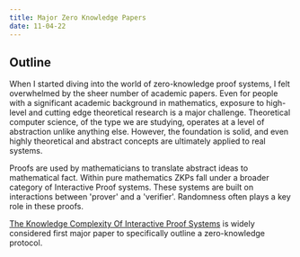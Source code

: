 ```yaml
---
title: Major Zero Knowledge Papers  
date: 11-04-22
---
```


## Outline

When I started diving into the world of zero-knowledge proof systems, I felt overwhelmed by the sheer number of academic papers.  Even for people with a significant academic background in mathematics, exposure to high-level and cutting edge theoretical research is a major challenge.  Theoretical computer science, of the type we are studying,  operates at a level of abstraction unlike anything else.  However, the foundation is solid, and even highly theoretical and abstract concepts are ultimately applied to real systems.  

Proofs are used by mathematicians to translate abstract ideas to mathematical fact.  Within pure mathematics ZKPs fall under a broader category of Interactive Proof systems. These systems are built on interactions between 'prover' and a 'verifier'.  Randomness often plays a key role in these proofs.   

[The Knowledge Complexity Of Interactive Proof Systems](https://people.csail.mit.edu/silvio/Selected%20Scientific%20Papers/Proof%20Systems/The_Knowledge_Complexity_Of_Interactive_Proof_Systems.pdf) is widely considered first major paper to specifically outline a zero-knowledge protocol.







































